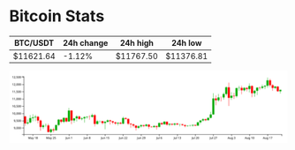 # Bitcoin Stats

BTC/USDT|24h change|24h high|24h low|
|---|---|---|---|
|$11621.64|-1.12%|$11767.50|$11376.81|

<img src="./chart.svg">
